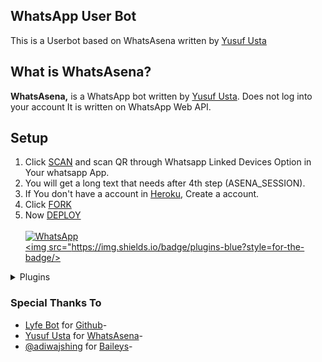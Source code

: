 ## WhatsApp User Bot

This is a Userbot based on WhatsAsena written by [Yusuf Usta](https://github.com/Quiec)

## What is WhatsAsena?

**WhatsAsena,** is a WhatsApp bot written by [Yusuf Usta](https://github.com/Quiec). Does not log into your account It is written on WhatsApp Web API.

## Setup

1. Click [SCAN](https://replit.com/@apmmodz/apm-modz-bot) and scan QR through Whatsapp Linked Devices Option in Your whatsapp App.
2. You will get a long text that needs after 4th step (ASENA_SESSION).
3. If You don't have a account in [Heroku](https://signup.heroku.com/), Create a account.
4. Click [FORK](https://github.com/apmodz/whatsapp-bot-md/fork)
5. Now [DEPLOY](https://levanter.up.railway.app/dnmd)<br>
   <br>
   <a href="https://chat.whatsapp.com/IBK2I44EHgHFPuTsv5K40I"><img alt="WhatsApp" src="https://img.shields.io/badge/-Whatsapp%20Group-lightgrey?style=for-the-badge&logo=whatsapp&logoColor=white"/></a>
   <br>
   <a href="https://github.com/apmodz/whatsapp-bot"><img src="https://img.shields.io/badge/plugins-blue?style=for-the-badge/></a>

<!--
[![Run on Repl.it](https://replit.com/badge/github/lyfe00011/whatsapp-bot)](https://replit.com/@Nightbot2O/baileys-qr)

[![Deploy](https://www.herokucdn.com/deploy/button.svg)](https://heroku.com/deploy?template=https://github.com/apmodz/whatsapp-bot) -->
<details>
<summary>Plugins</summary>
<p>

| Active | Group commands |
| :----: | :------------- |
|   <>   | Kick           |
|   <>   | Tag            |
|   <>   | Add            |
|   <>   | Warn           |
|   <>   | Vote           |
|   <>   | Invite         |
|   <>   | Revoke         |
|   <>   | Demote         |
|   <>   | Promote        |
|   <>   | Banbye         |
|   <>   | Goodbye        |
|   <>   | Welcome        |
|   <>   | Schedule       |
|   <>   | Auto-mute      |
|   <>   | Mute/Unmute    |
|   <>   | Common/Diff    |

| Active | Dowloader commands    |
| :----: | :-------------------- |
|   <>   | Saavn                 |
|   <>   | Upload                |
|   <>   | Yta/Ytv               |
|   <>   | Unsplash              |
|   <>   | Mediafire             |
|   <>   | Pinterest             |
|   <>   | SoundCloud            |
|   <>   | TikTok video          |
|   <>   | Twitter video         |
|   <>   | Facebook video        |
|   <>   | Instagram story       |
|   <>   | YouTube audio/video   |
|   <>   | Instagram video/image |

| Active | Misc Commands     | Usage                        |
| :----: | :---------------- | :--------------------------- |
|   <>   | Qr                | Reads QR code                |
|   <>   | Ss                | Screenshot of web            |
|   <>   | Url               | Gets url of media            |
|   <>   | Trt               | Translates messages          |
|   <>   | Mp3               | Video to mp3                 |
|   <>   | Txt               | Image to text                |
|   <>   | Afk               | Away from keyboard           |
|   <>   | Cut               | Cuts mp3                     |
|   <>   | Pdf               | Images to pdf                |
|   <>   | Mp4               | Sticker to video             |
|   <>   | Take              | Change sticker pack info     |
|   <>   | Wiki              | Wikipedia search             |
|   <>   | Meme              | Text on photos               |
|   <>   | Trim              | Trims video                  |
|   <>   | Find              | It finds song                |
|   <>   | Attp              | Coloured text sticker        |
|   <>   | Alive             | To check alive or not        |
|   <>   | Whois             | Group or individual data     |
|   <>   | Movie             | Shows Movie Info             |
|   <>   | Merge             | It merge a videos            |
|   <>   | Voice             | Voice to mp3                 |
|   <>   | Topdf             | Documnet ot pdf              |
|   <>   | Emoji             | Emoji to sticker             |
|   <>   | Lydia             | Auto AI chat                 |
|   <>   | Sticker           | Photo/video to sticker       |
|   <>   | Reverse           | Reverse audio/video          |
|   <>   | Unvoice           | Audio to voices              |
|   <>   | Wasted            | Wasted logo                  |
|   <>   | Trigged           | Triggered effect             |
|   <>   | Forward           | Forwarding msg using jid     |
|   <>   | Compress          | Compresses video             |
|   <>   | Google            | Google reverse image search  |
|   <>   | Upload            | Download from Url            |
|   <>   | Weather           | Shows weather                |
|   <>   | Getjids           | Gets jids of chats           |
|   <>   | Removebg          | Removes background           |
|   <>   | Setabout          | Sets bio                     |
|   <>   | Setstatus         | Sets status                  |
|   <>   | Pitch/low/bass    | Audio effects                |
|   <>   | Histo/vector/aves | Audio to video               |
|   <>   | Block/unblock     | Blocks/unblocks members      |
|   <>   | Broadcast         | Custom Broadcasting Messages |

</p>
</details>
   
### Special Thanks To

- [Lyfe Bot](https://github.com/lyfe00011) for [Github](https://github.com/lyfe00011/whatsapp-bot)-
- [Yusuf Usta](https://github.com/Quiec) for [WhatsAsena](https://github.com/yusufusta/WhatsAsena)-
- [@adiwajshing](https://github.com/adiwajshing) for [Baileys](https://github.com/adiwajshing/Baileys)-

